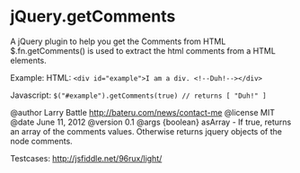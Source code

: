 jQuery.getComments
==================

A jQuery plugin to help you get the Comments from HTML 
$.fn.getComments() is used to extract the html comments from a HTML elements.

Example:
HTML:
`<div id="example">I am a div. <!--Duh!--></div>`

Javascript:
`$("#example").getComments(true) // returns [ "Duh!" ]`

@author Larry Battle <http://bateru.com/news/contact-me>
@license MIT
@date June 11, 2012
@version 0.1
@args {boolean} asArray - If true, returns an array of the comments values. Otherwise returns jquery objects of the node comments.


Testcases:
http://jsfiddle.net/96rux/light/